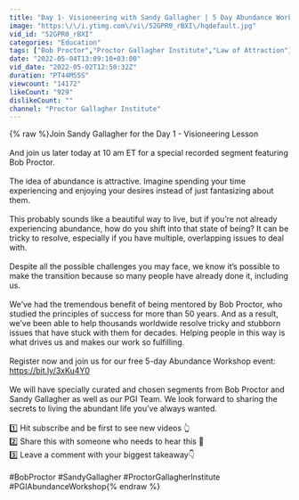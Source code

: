 ```yaml
---
title: "Day 1- Visioneering with Sandy Gallagher | 5 Day Abundance Workshop with Proctor Gallagher Institute"
image: "https:\/\/i.ytimg.com\/vi\/52GPR0_rBXI\/hqdefault.jpg"
vid_id: "52GPR0_rBXI"
categories: "Education"
tags: ["Bob Proctor","Proctor Gallagher Institute","Law of Attraction"]
date: "2022-05-04T13:09:10+03:00"
vid_date: "2022-05-02T12:50:32Z"
duration: "PT44M55S"
viewcount: "14172"
likeCount: "929"
dislikeCount: ""
channel: "Proctor Gallagher Institute"
---
```

{% raw %}Join Sandy Gallagher for the Day 1 - Visioneering Lesson<br /><br />And join us later today at 10 am ET for a special recorded segment featuring Bob Proctor.<br /><br />The idea of abundance is attractive. Imagine spending your time experiencing and enjoying your desires instead of just fantasizing about them.<br /><br />This probably sounds like a beautiful way to live, but if you’re not already experiencing abundance, how do you shift into that state of being? It can be tricky to resolve, especially if you have multiple, overlapping issues to deal with.<br /><br />Despite all the possible challenges you may face, we know it’s possible to make the transition because so many people have already done it, including us.<br /><br />We’ve had the tremendous benefit of being mentored by Bob Proctor, who studied the principles of success for more than 50 years. And as a result, we’ve been able to help thousands worldwide resolve tricky and stubborn issues that have stuck with them for decades. Helping people in this way is what drives us and makes our work so fulfilling.<br /><br />Register now and join us for our free 5-day Abundance Workshop event: <a rel="nofollow" target="blank" href="https://bit.ly/3xKu4Y0">https://bit.ly/3xKu4Y0</a><br /><br />We will have specially curated and chosen segments from Bob Proctor and Sandy Gallagher as well as our PGI Team. We look forward to sharing the secrets to living the abundant life you’ve always wanted.<br /><br />1️⃣ Hit subscribe and be first to see new videos 👆<br />2️⃣ Share this with someone who needs to hear this 🤟<br />3️⃣ Leave a comment with your biggest takeaway👇<br /><br />#BobProctor #SandyGallagher #ProctorGallagherInstitute #PGIAbundanceWorkshop{% endraw %}
